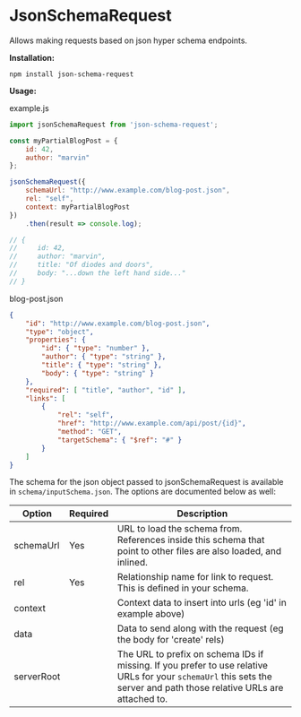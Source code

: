 # JsonSchemaRequest

Allows making requests based on json hyper schema endpoints.

**Installation:**

```shell
npm install json-schema-request
```

**Usage:**

example.js
```js
import jsonSchemaRequest from 'json-schema-request';

const myPartialBlogPost = {
    id: 42,
    author: "marvin"
};

jsonSchemaRequest({
    schemaUrl: "http://www.example.com/blog-post.json",
    rel: "self",
    context: myPartialBlogPost
})
    .then(result => console.log);

// {
//     id: 42,
//     author: "marvin",
//     title: "Of diodes and doors",
//     body: "...down the left hand side..."
// }
```

blog-post.json
```json
{
    "id": "http://www.example.com/blog-post.json",
    "type": "object",
    "properties": {
        "id": { "type": "number" },
        "author": { "type": "string" },
        "title": { "type": "string" },
        "body": { "type": "string" }
    },
    "required": [ "title", "author", "id" ],
    "links": [
        {
            "rel": "self",
            "href": "http://www.example.com/api/post/{id}",
            "method": "GET",
            "targetSchema": { "$ref": "#" }
        }
    ]
}
```

The schema for the json object passed to jsonSchemaRequest is available in `schema/inputSchema.json`. The options are documented below as well:

| Option | Required | Description |
|----|----|----|
| schemaUrl | Yes | URL to load the schema from. References inside this schema that point to other files are also loaded, and inlined. |
| rel | Yes | Relationship name for link to request. This is defined in your schema. |
| context | | Context data to insert into urls (eg 'id' in example above) |
| data | | Data to send along with the request (eg the body for 'create' rels) |
| serverRoot | | The URL to prefix on schema IDs if missing. If you prefer to use relative URLs for your `schemaUrl` this sets the server and path those relative URLs are attached to. |
